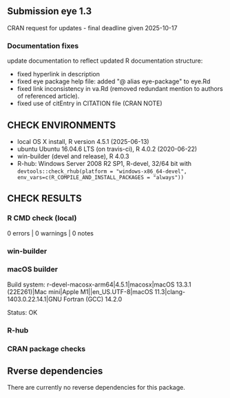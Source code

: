 ## Submission eye 1.3
CRAN request for updates - final deadline given 2025-10-17

### Documentation fixes 
update documentation to reflect updated R documentation structure:
- fixed hyperlink in description 
- fixed eye package help file: added "@ alias eye-package" to eye.Rd
- fixed link inconsistency in va.Rd (removed redundant mention to authors of referenced article). 
- fixed use of citEntry in CITATION file (CRAN NOTE)

## CHECK ENVIRONMENTS
* local OS X install, R version 4.5.1 (2025-06-13)
* ubuntu Ubuntu 16.04.6 LTS (on travis-ci), R 4.0.2 (2020-06-22)
* win-builder (devel and release), R 4.0.3 
* R-hub: Windows Server 2008 R2 SP1, R-devel, 32/64 bit with
`devtools::check_rhub(platform = "windows-x86_64-devel", env_vars=c(R_COMPILE_AND_INSTALL_PACKAGES = "always"))`

## CHECK RESULTS
### R CMD check (local)
0 errors | 0 warnings | 0 notes

### win-builder

### macOS builder 
Build system: r-devel-macosx-arm64|4.5.1|macosx|macOS 13.3.1 (22E261)|Mac mini|Apple M1||en_US.UTF-8|macOS 11.3|clang-1403.0.22.14.1|GNU Fortran (GCC) 14.2.0

Status: OK

### R-hub

### CRAN package checks

## Rverse dependencies
There are currently no reverse dependencies for this package.
